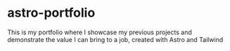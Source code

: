 # astro-portfolio
This is my portfolio where I showcase my previous projects and demonstrate the value I can bring to a job, created with Astro and Tailwind

